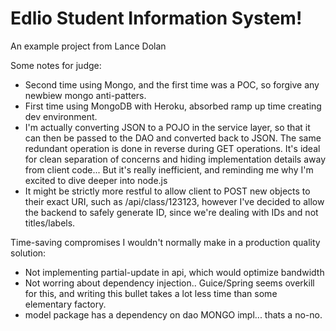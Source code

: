 # Edlio Student Information System!
An example project from Lance Dolan


Some notes for judge:
- Second time using Mongo, and the first time was a POC, so forgive any newbiew mongo anti-patters.
- First time using MongoDB with Heroku, absorbed ramp up time creating dev environment.
- I'm actually converting JSON to a POJO in the service layer, so that it can then be passed to the DAO and converted back to JSON. The same redundant operation is done in reverse during GET operations. It's ideal for clean separation of concerns and hiding implementation details away from client code... But it's really inefficient, and reminding me why I'm excited to dive deeper into node.js
- It might be strictly more restful to allow client to POST new
objects to their exact URI, such as /api/class/123123, however I've decided to allow the backend to safely generate ID, since we're dealing with IDs and not titles/labels.

Time-saving compromises I wouldn't normally make in a production quality solution:
- Not implementing partial-update in api, which would optimize bandwidth
- Not worring about dependency injection.. Guice/Spring seems overkill for this, and writing this bullet takes a lot less time than some elementary factory.
- model package has a dependency on dao MONGO impl... thats a no-no.